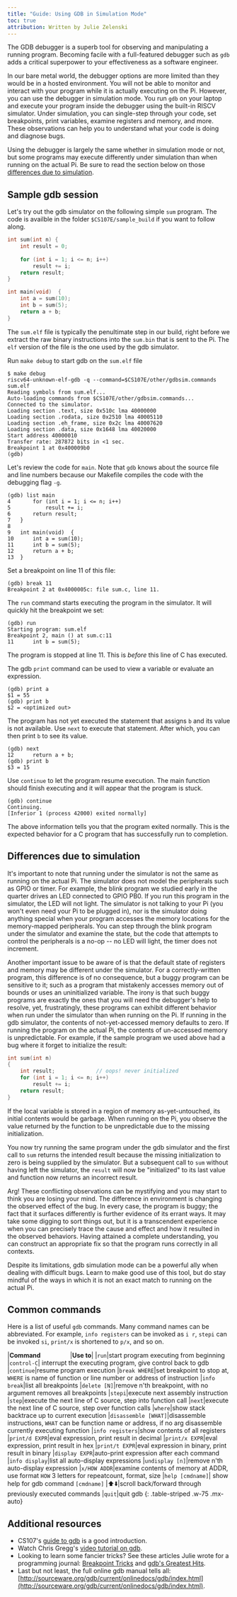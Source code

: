 ```yaml
---
title: "Guide: Using GDB in Simulation Mode"
toc: true
attribution: Written by Julie Zelenski
---
```


The GDB debugger is a superb tool for observing and manipulating a
running program. Becoming facile with a full-featured debugger such as
`gdb` adds a critical superpower to your effectiveness as a software engineer. 

In our bare metal world, the debugger options are more
limited than they would be in a hosted environment. You will not be able to
monitor and interact with your program while it is actually executing on the Pi. However, you can use the debugger in simulation mode. You run `gdb` on your laptop and execute your program inside the debugger using the built-in RISCV simulator.
Under simulation, you can single-step through your code, set breakpoints, print variables, examine registers and memory, and more. These observations can help you to understand what your code is doing and diagnose bugs.  

Using the debugger is largely the same whether in simulation mode or not, but some programs may execute differently under simulation than when running on the actual Pi. Be sure to read the section below on those [differences due to simulation](#simulation).

## Sample gdb session
Let's try out the gdb simulator on the following simple `sum` program. The code is availble in the folder `$CS107E/sample_build` if you want to follow along.

```c
int sum(int n) {
    int result = 0;
    
    for (int i = 1; i <= n; i++)
        result += i;
    return result;
}

int main(void)  {
    int a = sum(10);
    int b = sum(5);
    return a + b;
}
```

The `sum.elf` file is typically the penultimate step in our build, right
before we extract the raw binary instructions into the `sum.bin` that is
sent to the Pi.  The `elf` version of the file is the one used by the gdb simulator.

Run `make debug` to start gdb on the `sum.elf` file

```console?prompt=(gdb),$
$ make debug
riscv64-unknown-elf-gdb -q --command=$CS107E/other/gdbsim.commands sum.elf
Reading symbols from sum.elf...
Auto-loading commands from $CS107E/other/gdbsim.commands...
Connected to the simulator.
Loading section .text, size 0x510c lma 40000000
Loading section .rodata, size 0x2510 lma 40005110
Loading section .eh_frame, size 0x2c lma 40007620
Loading section .data, size 0x1648 lma 40020000
Start address 40000010
Transfer rate: 287872 bits in <1 sec.
Breakpoint 1 at 0x400009b0
(gdb)
```

Let's review the code for `main`. Note that `gdb` knows about the source file and line numbers because our Makefile compiles the code with the debugging flag `-g`.

```console?prompt=(gdb)
(gdb) list main
4       for (int i = 1; i <= n; i++)
5           result += i;
6       return result;
7   }
8
9   int main(void)  {
10      int a = sum(10);
11      int b = sum(5);
12      return a + b;
13  }
```

Set a breakpoint on line 11 of this file:
```console?prompt=(gdb)
(gdb) break 11
Breakpoint 2 at 0x4000005c: file sum.c, line 11.
```
The `run` command starts executing the program in the simulator. It will quickly hit the breakpoint we set:

```console?prompt=(gdb)
(gdb) run
Starting program: sum.elf
Breakpoint 2, main () at sum.c:11
11      int b = sum(5);
```
The program is stopped at line 11. This is _before_ this line of C has executed.

The gdb `print` command can be used to view a variable or evaluate an expression.

```console?prompt=(gdb)
(gdb) print a
$1 = 55
(gdb) print b
$2 = <optimized out>
```
The program has not yet executed the statement that assigns `b` and its value is not available. Use `next` to execute that statement. After which, you can then print `b` to see its value.

```console?prompt=(gdb)
(gdb) next
12      return a + b;
(gdb) print b
$3 = 15
```

Use `continue` to let the program resume execution.  The main function should finish executing and it will appear that the program is stuck. 

```console?prompt=(gdb)
(gdb) continue
Continuing.
[Inferior 1 (process 42000) exited normally]
```

The above information tells you that the program exited normally. This is the expected behavior for a C program that has successfully run to completion.

<A name="simulation"></A>
## Differences due to simulation 

It's important to note that running under the simulator is not the same as running on the actual Pi.
The simulator does not model the peripherals such as GPIO or timer. For example,
the blink program we studied early in the quarter drives an LED connected to GPIO PB0. If you run this program in the
simulator, the LED will not light. The simulator is not talking to your
 Pi (you won't even need your Pi to be plugged in), nor is the simulator doing
anything special when your program accesses the memory locations for the memory-mapped peripherals. You can step through the blink program under the simulator and examine the state, but the code that attempts to control the peripherals is a no-op -- no LED will light, the timer does not increment.

Another important issue to be aware of is that the default state of registers and memory may be different under the simulator. For a correctly-written program, this difference is of no consequence, but a buggy program can be sensitive to it; such as a program that mistakenly accesses memory out of bounds or uses an uninitialized variable. The irony is that such buggy programs are exactly the ones that you will need the debugger's help to resolve, yet, frustratingly, these programs can exhibit different behavior when run under the simulator than when running on the Pi. If running in the gdb simulator, the contents of not-yet-accessed memory defaults to zero. If running the program on the actual Pi, the contents of un-accessed memory is unpredictable. For example, if the sample program we used above had a bug where it forget to initialize the result:
```c
int sum(int n)
{
    int result;             // oops! never initialized
    for (int i = 1; i <= n; i++)
        result += i;
    return result;
}
```

If the local variable is stored in a region of memory as-yet-untouched, its initial contents would be garbage. When running on the Pi, you observe the value returned by the function to be unpredictable due to the missing initialization. 

You now try running the same program under the gdb simulator and the first call to `sum` returns the intended result because the missing initialization to zero is being supplied by the simulator. But a subsequent call to `sum`  without having left the simulator, the `result` will now be "initialized" to its last value and function now returns an incorrect result.

Arg! These conflicting observations can be mystifying and you may start to think you are losing your mind. The difference in environment is changing the observed effect of the bug. In every case, the program is buggy; the fact that it surfaces differently is further evidence of its errant ways. It may take some digging to sort things out, but it is a transcendent experience when you can precisely trace the cause and effect and how it resulted in the observed behaviors. Having attained a complete understanding, you can construct an appropriate fix so that the program runs correctly in all contexts.

Despite its limitations, gdb simulation mode can be a powerful ally when dealing with difficult bugs. Learn to make good use of this tool, but do stay mindful of the ways in which it is not an exact match to running on the actual Pi.

## Common commands

Here is a list of useful `gdb` commands. Many command names can be abbreviated. For example, `info registers` can be invoked as `i r`, `stepi` can be invoked `si`, `print/x` is shortened to `p/x`, and so on.

|__Command__&nbsp;&nbsp;&nbsp;&nbsp;&nbsp;&nbsp;&nbsp;&nbsp;&nbsp;&nbsp;&nbsp;&nbsp;&nbsp;&nbsp;&nbsp;&nbsp;&nbsp;|__Use to__|
|`run`|start program executing from beginning
|`control-C`| interrupt the executing program, give control back to gdb
|`continue`|resume program execution
|`break WHERE`|set breakpoint to stop at, `WHERE` is name of function or line number or address of instruction
|`info break`|list all breakpoints
|`delete [N]`|remove n'th breakpoint, with no argument removes all breakpoints
|`stepi`|execute next assembly instruction
|`step`|execute the next line of C source, step into function call
|`next`|execute the next line of C source, step over function calls
|`where`|show stack backtrace up to current execution
|`disassemble [WHAT]`|disassemble instructions, `WHAT` can be function name or address, if no arg disassemble currently executing function
|`info registers`|show contents of all registers
|`print/d EXPR`|eval expression, print result in decimal
|`print/x EXPR`|eval expression, print result in hex
|`print/t EXPR`|eval expression in binary, print result in binary
|`display EXPR`|auto-print expression after each command
|`info display`|list all auto-display expressions
|`undisplay [n]`|remove n'th auto-display expression
|`x/HOW ADDR`|examine contents of memory at ADDR, use format `HOW` 3 letters for repeatcount, format, size
|`help [cmdname]`| show help for gdb command `[cmdname]`
|⬆️⬇️|scroll back/forward through previously executed commands
|`quit`|quit gdb
{: .table-striped .w-75 .mx-auto}



## Additional resources

- CS107's [guide to gdb](https://cs107.stanford.edu/resources/gdb.html) is a good introduction.
- Watch Chris Gregg's [video tutorial on gdb](https://www.youtube.com/watch?v=uhIt8YqtmuQ&feature=youtu.be).
-  Looking to learn some fancier tricks? See these articles Julie wrote for a 
programming journal: [Breakpoint Tricks](https://web.stanford.edu/class/archive/cs/cs107/cs107.1186/resources/gdb_coredump1.pdf) 
and [gdb's Greatest Hits](https://web.stanford.edu/class/archive/cs/cs107/cs107.1186/resources/gdb_coredump2.pdf). 
- Last but not least, the full online gdb manual tells all: 
[http://sourceware.org/gdb/current/onlinedocs/gdb/index.html](http://sourceware.org/gdb/current/onlinedocs/gdb/index.html).
